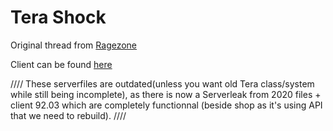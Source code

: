 # Tera Shock

Original thread from [Ragezone](http://forum.ragezone.com/f797/release-tera-shock-java-server-1064627/)

Client can be found [here](https://mega.nz/#!HvYygT6B!fkRW9Lu2zYSTdpYs5O-UR_mCwlWtcY8o0M7k1o4ZMlA)

////
These serverfiles are outdated(unless you want old Tera class/system while still being incomplete), as there is now a Serverleak from 2020 files + client 92.03 which are completely functionnal (beside shop as it's using API that we need to rebuild).
////
